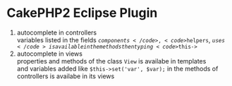 CakePHP2 Eclipse Plugin
========================

1. autocomplete in controllers<br>
variables listed in the fields <code>$components</code>, <code>$helpers</code>, <code>$uses</code> is available in the methods then typing <code>$this-></code>
2. autocomplete in views<br>
properties and methods of the class <code>View</code> is availabe in templates<br>
and variables added like <code>$this->set('var', $var);</code> in the methods of controllers is availabe in its views
